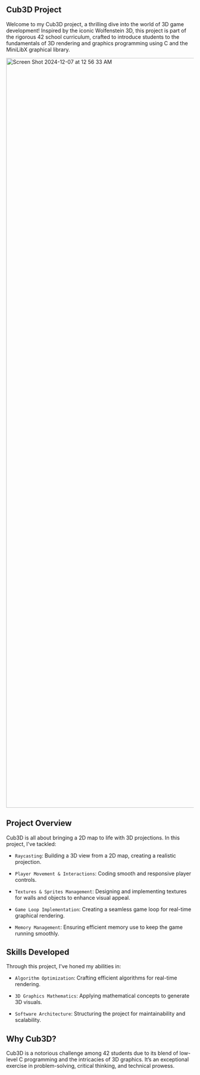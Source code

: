 ## Cub3D Project

Welcome to my Cub3D project, a thrilling dive into the world of 3D game development! Inspired by the iconic Wolfenstein 3D, this project is part of the rigorous 42 school curriculum, crafted to introduce students to the fundamentals of 3D rendering and graphics programming using C and the MiniLibX graphical library.

<img width="2012" alt="Screen Shot 2024-12-07 at 12 56 33 AM" src="https://github.com/user-attachments/assets/8a69d76a-92ae-4607-8185-ffcbf235a769">

## Project Overview

Cub3D is all about bringing a 2D map to life with 3D projections. In this project, I've tackled:

* `Raycasting`: Building a 3D view from a 2D map, creating a realistic projection.

* `Player Movement & Interactions`: Coding smooth and responsive player controls.

* `Textures & Sprites Management`: Designing and implementing textures for walls and objects to enhance visual appeal.

* `Game Loop Implementation`: Creating a seamless game loop for real-time graphical rendering.

* `Memory Management`: Ensuring efficient memory use to keep the game running smoothly.

## Skills Developed

Through this project, I've honed my abilities in:

* `Algorithm Optimization`: Crafting efficient algorithms for real-time rendering.

* `3D Graphics Mathematics`: Applying mathematical concepts to generate 3D visuals.

* `Software Architecture`: Structuring the project for maintainability and scalability.

## Why Cub3D?
Cub3D is a notorious challenge among 42 students due to its blend of low-level C programming and the intricacies of 3D graphics. It’s an exceptional exercise in problem-solving, critical thinking, and technical prowess.
